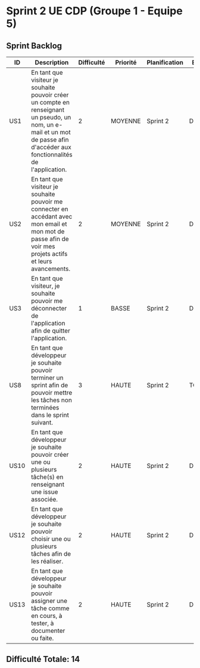# Sprint 2 UE CDP (Groupe 1 - Equipe 5)

## Sprint Backlog

| ID | Description | Difficulté | Priorité | Planification | Etat |
|-|-|-|-|-|-|
|   US1	|  En tant que visiteur je souhaite pouvoir créer un compte en renseignant un pseudo, un nom, un e-mail et un mot de passe  afin d'accéder aux fonctionnalités de l'application. 	|      2       |   MOYENNE	   	|   	    Sprint 2     |	DONE	|
|   US2	|  En tant que visiteur je souhaite pouvoir me connecter en accédant avec mon email et mon mot de passe  afin de voir mes projets actifs et leurs avancements.                	|   	2       |   MOYENNE	  	|             Sprint 2   |	DONE	|
|   US3	|  En tant que visiteur, je souhaite pouvoir me déconnecter de l'application afin de quitter l'application.                                                        	|   	1       |   BASSE	   	|   	      Sprint 2   |	DONE	|
|   US8	|  En tant que développeur je souhaite pouvoir terminer un sprint afin de pouvoir mettre les tâches non terminées dans le sprint suivant. 	                                                |   	3       |   HAUTE	   	|   	Sprint 2         |	TODO	|	
|   US10	|  En tant que développeur je souhaite pouvoir créer une ou plusieurs tâche(s) en renseignant une issue associée.   						                   |       2      |   HAUTE	   	  |   	   Sprint 2        |	DONE	|	
|   US12	|  En tant que développeur je souhaite pouvoir choisir une ou plusieurs tâches  afin de les réaliser.                                                  |   	2       |   HAUTE	   	|   	   Sprint 2      |	DONE	|	
|   US13	| En tant que développeur je souhaite pouvoir assigner une tâche comme en cours, à tester, à documenter  ou faite. |        2   	|   HAUTE	   	|   	Sprint 2         |	DONE	|



## Difficulté Totale: 14
